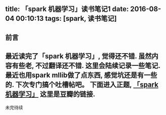title: 「spark 机器学习」读书笔记1
date: 2016-08-04 00:10:13
tags: [spark, 读书笔记]
---
## 前言
最近读完了「spark 机器学习」, 觉得还不错. 虽然内容有些老, 不过翻译还不错. 这里会陆续记录一些笔记.
最近也用spark mllib做了点东西, 感觉坑还是有一些的. 下次专门搞个吐槽帖吧。
下面进入正题, [「spark 机器学习」](https://book.douban.com/subject/26593179/) 这里是豆瓣的链接.
--
未完待续